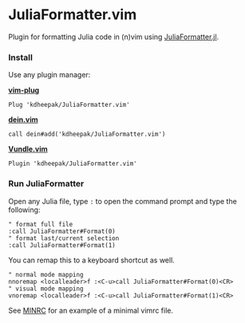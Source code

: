 # JuliaFormatter.vim

Plugin for formatting Julia code in (n)vim using [JuliaFormatter.jl](https://github.com/domluna/JuliaFormatter.jl).

### Install

Use any plugin manager:

**[vim-plug](https://github.com/junegunn/vim-plug)**

```vim
Plug 'kdheepak/JuliaFormatter.vim'
```

**[dein.vim](https://github.com/Shougo/dein.vim)**

```vim
call dein#add('kdheepak/JuliaFormatter.vim')
```

**[Vundle.vim](https://github.com/junegunn/vim-plug)**

```vim
Plugin 'kdheepak/JuliaFormatter.vim'
```

### Run JuliaFormatter

Open any Julia file, type `:` to open the command prompt and type the following:

```vim
" format full file
:call JuliaFormatter#Format(0)
" format last/current selection
:call JuliaFormatter#Format(1)
```

You can remap this to a keyboard shortcut as well.

```vim
" normal mode mapping
nnoremap <localleader>f :<C-u>call JuliaFormatter#Format(0)<CR>
" visual mode mapping
vnoremap <localleader>f :<C-u>call JuliaFormatter#Format(1)<CR>
```

See [MINRC](./MINRC) for an example of a minimal vimrc file.
